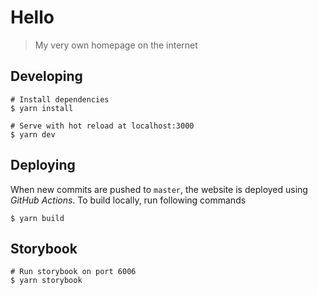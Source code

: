 # Hello

> My very own homepage on the internet

## Developing

```shell
# Install dependencies
$ yarn install

# Serve with hot reload at localhost:3000
$ yarn dev
```

## Deploying

When new commits are pushed to `master`, the website is deployed using 
_GitHub Actions_. To build locally, run following commands

```shell
$ yarn build
```

## Storybook

```shell
# Run storybook on port 6006
$ yarn storybook
```
